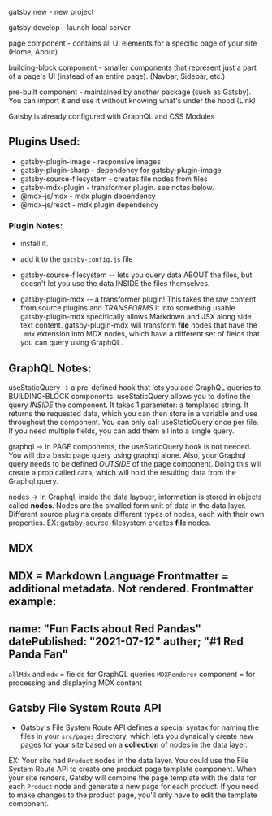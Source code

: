  gatsby new - new project

 gatsby develop - launch local server

 page component - contains all UI elements for a specific page of your site (Home, About)

 building-block component - smaller components that represent just a part of a page's UI (instead of an entire page). (Navbar, Sidebar, etc.)

 pre-built component - maintained by another package (such as Gatsby). You can import it and use it without knowing what's under the hood (Link)

 Gatsby is already configured with GraphQL and CSS Modules

 ## Plugins Used:
 - gatsby-plugin-image - responsive images
 - gatsby-plugin-sharp - dependency for gatsby-plugin-image
 - gatsby-source-filesystem - creates file nodes from files
 - gatsby-mdx-plugin - transformer plugin. see notes below.
 - @mdx-js/mdx - mdx plugin dependency
 - @mdx-js/react - mdx plugin dependency

 ### Plugin Notes:
 - install it.
 - add it to the `gatsby-config.js` file

 - gatsby-source-filesystem -- lets you query data ABOUT the files,  but doesn't let you use the data INSIDE the files themselves.

 - gatsby-plugin-mdx -- a transformer plugin! This takes the raw content from source plugins and *TRANSFORMS* it into something usable. gatsby-plugin-mdx specifically allows Markdown and JSX along side text content. gatsby-plugin-mdx will transform **file** nodes that have the `.mdx` extension into MDX nodes, which have a different set of fields that you can query using GraphQL.

 ## GraphQL Notes:
 useStaticQuery -> a pre-defined hook that lets you add GraphQL queries to BUILDING-BLOCK components. useStaticQuery allows you to define the query *INSIDE* the component. It takes 1 parameter: a templated string. It returns the requested data, which you can then store in a variable and use throughout the component.
 You can only call useStaticQuery once per file. If you need multiple fields, you can add them all into a single query.

 graphql -> in PAGE components, the useStaticQuery hook is not needed. You will do a basic page query using graphql alone. Also, your Graphql query needs to be defined *OUTSIDE* of the page component. Doing this will create a prop called `data`, which will hold the resulting data from the Graphql query.

 nodes -> In Graphql, inside the data layouer, information is stored in objects called **nodes**. Nodes are the smalled form unit of data in the data layer. Different source plugins create different types of nodes, each with their own properties. EX: gatsby-source-filesystem creates **file** nodes.

 ## MDX
 MDX = Markdown Language
 Frontmatter = additional metadata. Not rendered.
 Frontmatter example:
 ---
 name: "Fun Facts about Red Pandas"
 datePublished: "2021-07-12"
 auther; "#1 Red Panda Fan"
 ---

 `allMdx` and `mdx` = fields for GraphQL queries
 `MDXRenderer` component = for processing and displaying MDX content

 ## Gatsby File System Route API
 - Gatsby's File System Route API defines a special syntax for naming the files in your `src/pages` directory, which lets you dynaically create new pages for your site based on a **collection** of nodes in the data layer.
 
 EX: Your site had `Product` nodes in the data layer. You could use the File System Route API to create one product page template component. When your site renders, Gatsby will combine the page template with the data for each `Product` node and generate a new page for each product. If you need to make changes to the product page, you'll only have to edit the template component.